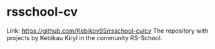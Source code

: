 # rsschool-cv
Link: https://github.com/Kebikov95/rsschool-cv/cv
The repository with projects by Kebikau Kiryl in the community RS-School.
